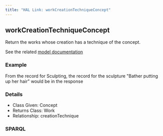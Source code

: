 ```yaml
---
title: "HAL Link: workCreationTechniqueConcept"
---
```


## workCreationTechniqueConcept

Return the works whose creation has a technique of the concept.

See the related [model documentation]()

### Example

From the record for Sculpting, the record for the sculpture "Bather putting up her hair" would be in the response


### Details

* Class Given: Concept
* Returns Class: Work
* Relationship: creationTechnique


### SPARQL
```

```

